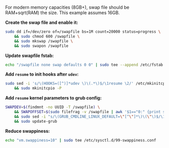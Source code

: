 For modern memory capacities (8GB+), swap file should be RAM+sqrt(RAM) the size. This
example assumes 16GB.

**Create the swap file and enable it:**
```sh
sudo dd if=/dev/zero of=/swapfile bs=1M count=20000 status=progress \
    && sudo chmod 600 /swapfile \
    && sudo mkswap /swapfile \
    && sudo swapon /swapfile
```

**Update swapfile fstab:**
```sh
echo "/swapfile none swap defaults 0 0" | sudo tee --append /etc/fstab
```

**Add `resume` to init hooks after `udev`:**
```sh
sudo sed -i 's/\(HOOKS=([^)]*udev \)\(.*\)$/\1resume \2/' /etc/mkinitcpio.conf \
    && sudo mkinitcpio -P
```

**Add `resume` kernel parameters to grub config:**
```sh
SWAPDEV=$(findmnt -no UUID -T /swapfile) \
    && SWAPOFFSET=$(sudo filefrag -v /swapfile | awk '$1=="0:" {print substr($4, 1, length($4)-2)}') \
    && sudo sed -i "s/\(GRUB_CMDLINE_LINUX_DEFAULT=\"[^\"]*\)\(\"\)$/\1 resume=UUID=${SWAPDEV} resume_offset=${SWAPOFFSET}\2/" /etc/default/grub \
    && sudo update-grub
```

**Reduce swappiness:**
```sh
echo "vm.swappiness=10" | sudo tee /etc/sysctl.d/99-swappiness.conf
```
